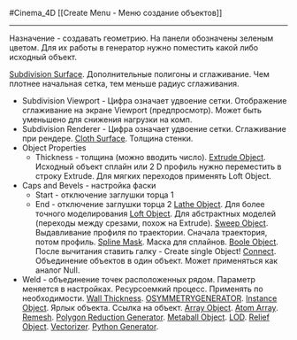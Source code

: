 #Cinema_4D 
[[Create Menu - Меню создание объектов]]
__________
Назначение - создавать геометрию. На панели обозначены зеленым цветом. Для их работы в генератор нужно поместить какой либо исходный объект.

[Subdivision Surface](https://help.maxon.net/c4d/2023/en-us/Content/html/OSDS.html?TocPath=Create%2520Menu%257CGenerators%257CSubdivision%2520Surface%257C_____0). Дополнительные полигоны и сглаживание. Чем плотнее начальная сетка, тем меньше радиус сглаживания.
 - Subdivision Viewport - Цифра означает удвоение сетки. Отображение сглаживание на экране Viewport (предпросмотр). Может быть уменьшено для снижения нагрузки на комп.
 - Subdivision Renderer - Цифра означает удвоение сетки. Сглаживание при рендере.
[Cloth Surface](https://help.maxon.net/c4d/2023/en-us/Content/html/CNURBSOBJECT.html?TocPath=Create%2520Menu%257CGenerators%257CCloth%2520Surface%257C_____0). Толщина стенки.
 - Object Properties
	 - Thickness - толщина (можно вводить число).
[Extrude Object](https://help.maxon.net/c4d/2023/en-us/Content/html/OEXTRUDE.html?TocPath=Create%2520Menu%257CGenerators%257CExtrude%2520Object%257C_____0). Исходный объект сплайн или 2 D профиль нужно переместить в строку Extrude. Для мягких переходов применять Loft Object.
 - Caps and Bevels - настройка фаски 
	 - Start - отключение заглушки торца 1
	 - End - отключение заглушки торца 2
[Lathe Object](https://help.maxon.net/c4d/2023/en-us/Content/html/OLATHE.html?TocPath=Create%2520Menu%257CGenerators%257CLathe%2520Object%257C_____0). Для более точного моделирования
[Loft Object](https://help.maxon.net/c4d/2023/en-us/Content/html/OLOFT.html?TocPath=Create%2520Menu%257CGenerators%257CLoft%2520Object%257C_____0). Для абстрактных моделей (переходы между срезами, похож на Extrude).
[Sweep Object](https://help.maxon.net/c4d/2023/en-us/Content/html/OSWEEP.html?TocPath=Create%2520Menu%257CGenerators%257CSweep%2520Object%257C_____0). Выдавливание профиля по траектории. Сначала траектория, потом профиль.
[Spline Mask](https://help.maxon.net/c4d/2023/en-us/Content/html/OMOGRAPH_SPLINEMASK.html?TocPath=Create%2520Menu%257CGenerators%257CSpline%2520Mask%257C_____0). Маска для сплайнов.
[Boole Object](https://help.maxon.net/c4d/2023/en-us/Content/html/OBOOLE.html?TocPath=Create%2520Menu%257CGenerators%257CBoole%2520Object%257C_____0). После вычитания ставить галку - Create single Object!
[Connect](https://help.maxon.net/c4d/2023/en-us/Content/html/OCONNECTOR.html?TocPath=Create%2520Menu%257CGenerators%257CConnect%257C_____0). Объединение объектов в один объект. Может применяться как аналог Null.
- Weld - объединение точек расположенных рядом. Параметр меняется в настройках. Ресурсоемкий процесс. Применять по необходимости.
[Wall Thickness](https://help.maxon.net/c4d/2023/en-us/Content/html/OSOLIDIFYGENERATOR.html?TocPath=Create%2520Menu%257CGenerators%257CWall%2520Thickness%257C_____0).
[OSYMMETRYGENERATOR](https://help.maxon.net/c4d/2023/en-us/Content/html/OSYMMETRYGENERATOR.html?TocPath=Create%2520Menu%257CGenerators%257COSYMMETRYGENERATOR%257C_____0).
[Instance Object](https://help.maxon.net/c4d/2023/en-us/Content/html/OINSTANCE.html?TocPath=Create%2520Menu%257CGenerators%257CInstance%2520Object%257C_____0). Ярлык объекта. Ссылка на объект.
[Array Object](https://help.maxon.net/c4d/2023/en-us/Content/html/OARRAY.html?TocPath=Create%2520Menu%257CGenerators%257CArray%2520Object%257C_____0).
[Atom Array](https://help.maxon.net/c4d/2023/en-us/Content/html/OATOMARRAY.html?TocPath=Create%2520Menu%257CGenerators%257CAtom%2520Array%257C_____0).
[Remesh](https://help.maxon.net/c4d/2023/en-us/Content/html/OREMESH.html?TocPath=Create%2520Menu%257CGenerators%257CRemesh%257C_____0).
[Polygon Reduction Generator](https://help.maxon.net/c4d/2023/en-us/Content/html/OPOLYREDUXGEN.html?TocPath=Create%2520Menu%257CGenerators%257CPolygon%2520Reduction%2520Generator%257C_____0).
[Metaball Object](https://help.maxon.net/c4d/2023/en-us/Content/html/OMETABALL.html?TocPath=Create%2520Menu%257CGenerators%257CMetaball%2520Object%257C_____0).
[LOD](https://help.maxon.net/c4d/2023/en-us/Content/html/OLOD.html?TocPath=Create%2520Menu%257CGenerators%257CLOD%257C_____0).
[Relief Object](https://help.maxon.net/c4d/2023/en-us/Content/html/ORELIEF.html?TocPath=Create%2520Menu%257CGenerators%257CRelief%2520Object%257C_____0).
[Vectorizer](https://help.maxon.net/c4d/2023/en-us/Content/html/OSPLINECONTOUR.html?TocPath=Create%2520Menu%257CGenerators%257CVectorizer%257C_____0).
[Python Generator](https://help.maxon.net/c4d/2023/en-us/Content/html/OPYTHON.html?TocPath=Create%2520Menu%257CGenerators%257CPython%2520Generator%257C_____0).

